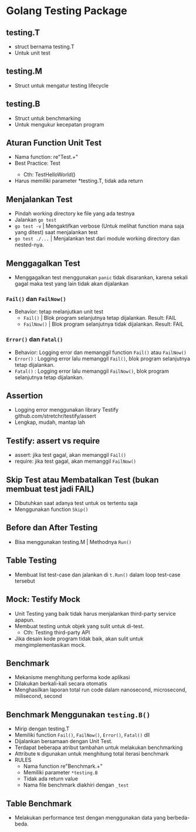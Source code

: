 # Golang Testing Package

## testing.T
- struct bernama testing.T
- Untuk unit test

## testing.M
- Struct untuk mengatur testing lifecycle

## testing.B
- Struct untuk benchmarking
- Untuk mengukur kecepatan program

## Aturan Function Unit Test
- Nama function: re"Test.+"
- Best Practice: Test<Nama Function>
  - Cth: TestHelloWorld()
- Harus memiliki parameter *testing.T, tidak ada return

## Menjalankan Test
- Pindah working directory ke file yang ada testnya
- Jalankan `go test`
- `go test -v` | Mengaktifkan verbose (Untuk melihat function mana saja yang ditest) saat menjalankan test
- `go test ./...` | Menjalankan test dari module working directory dan nested-nya.


## Menggagalkan Test
- Menggagalkan test menggunakan `panic` tidak disarankan, karena sekali gagal maka test yang lain tidak akan dijalankan

### `Fail()` dan `FailNow()`
- Behavior: tetap melanjutkan unit test
  - `Fail()` | Blok program selanjutnya tetap dijalankan. Result: FAIL
  - `FailNow()` | Blok program selanjutnya tidak dijalankan. Result: FAIL

### `Error()` dan `Fatal()`
- Behavior: Logging error dan memanggil function `Fail()` atau `FailNow()`
- `Error()` : Logging error lalu memanggil `Fail()`, blok program selanjutnya tetap dijalankan.
- `Fatal()` : Logging error lalu memanggil `FailNow()`, blok program selanjutnya tetap dijalankan.

## Assertion
- Logging error menggunakan library Testify github.com/stretchr/testify/assert
- Lengkap, mudah, mantap lah

## Testify: assert vs require
- assert: jika test gagal, akan memanggil `Fail()`
- require: jika test gagal, akan memanggil `FailNow()`

## Skip Test atau Membatalkan Test (bukan membuat test jadi FAIL)
- Dibutuhkan saat adanya test untuk os tertentu saja
- Menggunakan function `Skip()`

## Before dan After Testing
- Bisa menggunakan testing.M | Methodnya `Run()`

## Table Testing
- Membuat list test-case dan jalankan di `t.Run()` dalam loop test-case tersebut

## Mock: Testify Mock
- Unit Testing yang baik tidak harus menjalankan third-party service apapun.
- Membuat testing untuk objek yang sulit untuk di-test.
  - Cth: Testing third-party API
- Jika desain kode program tidak baik, akan sulit untuk mengimplementasikan mock.

## Benchmark
- Mekanisme menghitung performa kode aplikasi
- Dilakukan berkali-kali secara otomatis
- Menghasilkan laporan total run code dalam nanosecond, microsecond, milisecond, second

## Benchmark Menggunakan `testing.B()`
- Mirip dengan testing.T
- Memiliki function `Fail()`, `FailNow()`, `Error()`, `Fatal()` dll
- Dijalankan bersamaan dengan Unit Test.
- Terdapat beberapa atribut tambahan untuk melakukan benchmarking
- Attribute `N` digunakan untuk menghitung total iterasi benchmark
- RULES
  - Nama function re"Benchmark.+"
  - Memiliki parameter `*testing.B`
  - Tidak ada return value
  - Nama file benchmark diakhiri dengan `_test`


## Table Benchmark
- Melakukan performance test dengan menggunakan data yang berbeda-beda.